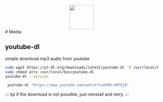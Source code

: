 <div align="center">
    <img src="https://cdn.iconscout.com/icon/premium/png-256-thumb/social-media-marketing-2063128-1739406.png" width="80">
</div>
# Media

## youtube-dl
simple download mp3 audio from youtube
```bash
sudo wget https://yt-dl.org/downloads/latest/youtube-dl -O /usr/local/bin/youtube-dl
sudo chmod a+rx /usr/local/bin/youtube-dl
youtube-dl --version
```

```bash
 youtube-dl "https://www.youtube.com/watch?v=mV8N-V8F9j8" 
```

::: tip
if the download is not possible, just reinstall and retry.
:::
